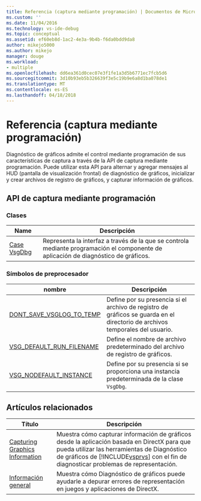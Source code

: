 ```yaml
---
title: Referencia (captura mediante programación) | Documentos de Microsoft
ms.custom: ''
ms.date: 11/04/2016
ms.technology: vs-ide-debug
ms.topic: conceptual
ms.assetid: ef60eb8d-1ac2-4e3a-9b4b-f6da0bdd9da8
author: mikejo5000
ms.author: mikejo
manager: douge
ms.workload:
- multiple
ms.openlocfilehash: dd6ea361d0cec07e3f1fe1a3d5b6771ec7fcb5d6
ms.sourcegitcommit: 3d10b93eb5b326639f3e5c19b9e6a8d1ba078de1
ms.translationtype: MT
ms.contentlocale: es-ES
ms.lasthandoff: 04/18/2018
---
```

# <a name="reference-programmatic-capture"></a>Referencia (captura mediante programación)
Diagnóstico de gráficos admite el control mediante programación de sus características de captura a través de la API de captura mediante programación. Puede utilizar esta API para alternar y agregar mensajes al HUD (pantalla de visualización frontal) de diagnóstico de gráficos, inicializar y crear archivos de registro de gráficos, y capturar información de gráficos.  
  
## <a name="programmatic-capture-apis"></a>API de captura mediante programación  
  
### <a name="classes"></a>Clases  
  
|Name|Descripción|  
|----------|-----------------|  
|[Case VsgDbg](vsgdbg-class.md)|Representa la interfaz a través de la que se controla mediante programación el componente de aplicación de diagnóstico de gráficos.|  
  
### <a name="preprocessor-symbols"></a>Símbolos de preprocesador  
  
|nombre|Descripción|  
|----------|-----------------|  
|[DONT_SAVE_VSGLOG_TO_TEMP](dont-save-vsglog-to-temp.md)|Define por su presencia si el archivo de registro de gráficos se guarda en el directorio de archivos temporales del usuario.|  
|[VSG_DEFAULT_RUN_FILENAME](vsg-default-run-filename.md)|Define el nombre de archivo predeterminado del archivo de registro de gráficos.|  
|[VSG_NODEFAULT_INSTANCE](vsg-nodefault-instance.md)|Define por su presencia si se proporciona una instancia predeterminada de la clase `VsgDbg`.|  
  
## <a name="related-articles"></a>Artículos relacionados  
  
|Título|Descripción|  
|-----------|-----------------|  
|[Capturing Graphics Information](capturing-graphics-information.md)|Muestra cómo capturar información de gráficos desde la aplicación basada en DirectX para que pueda utilizar las herramientas de Diagnóstico de gráficos de [!INCLUDE[vsprvs](../../code-quality/includes/vsprvs_md.md)] con el fin de diagnosticar problemas de representación.|  
|[Información general](overview-of-visual-studio-graphics-diagnostics.md)|Muestra cómo Diagnóstico de gráficos puede ayudarle a depurar errores de representación en juegos y aplicaciones de DirectX.|